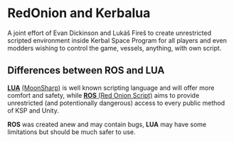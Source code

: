 # RedOnion and Kerbalua

A joint effort of Evan Dickinson and Lukáš Fireš to create
unrestricted scripted environment inside Kerbal Space Program
for all players and even modders wishing to control the game,
vessels, anything, with own script.
 
## Differences between ROS and LUA

[**LUA**](https://www.lua.org/)
[(MoonSharp)](https://github.com/xanathar/moonsharp)
is well known scripting language
and will offer more comfort and safety, while
[**ROS** (Red Onion Script)](RedOnion.Script/README.md)
aims to provide unrestricted (and potentionally dangerous)
access to every public method of KSP and Unity.

**ROS** was created anew and may contain bugs,
**LUA** may have some limitations
but should be much safer to use.
